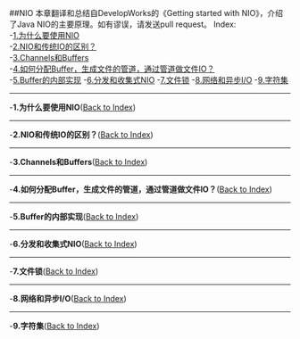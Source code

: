 ##NIO
本章翻译和总结自DevelopWorks的《Getting started with NIO》，介绍了Java NIO的主要原理。如有谬误，请发送pull request。
<a name="AnchorIndex" id="AnchorIndex"></a>
Index:  
-[1.为什么要使用NIO](#Anchor1)  
-[2.NIO和传统IO的区别？](#Anchor2)  
-[3.Channels和Buffers](#Anchor3)  
-[4.如何分配Buffer，生成文件的管道，通过管道做文件IO？](#Anchor4)  
-[5.Buffer的内部实现](#Anchor5)
-[6.分发和收集式NIO](#Anchor6)
-[7.文件锁](#Anchor7)
-[8.网络和异步I/O](#Anchor8)
-[9.字符集](#Anchor9)

-------
<a name="Anchor1" id="Anchor1"></a>
-**1.为什么要使用NIO**([Back to Index](#AnchorIndex))    

-------
<a name="Anchor2" id="Anchor2"></a>
-**2.NIO和传统IO的区别？**([Back to Index](#AnchorIndex))    

-------
<a name="Anchor3" id="Anchor3"></a>
-**3.Channels和Buffers**([Back to Index](#AnchorIndex))    

-------
<a name="Anchor4" id="Anchor4"></a>
-**4.如何分配Buffer，生成文件的管道，通过管道做文件IO？**([Back to Index](#AnchorIndex))    

-------
<a name="Anchor5" id="Anchor5"></a>
-**5.Buffer的内部实现**([Back to Index](#AnchorIndex))   

-------
<a name="Anchor6" id="Anchor6"></a>
-**6.分发和收集式NIO**([Back to Index](#AnchorIndex))   

-------
<a name="Anchor7" id="Anchor7"></a>
-**7.文件锁**([Back to Index](#AnchorIndex))   

-------
<a name="Anchor8" id="Anchor8"></a>
-**8.网络和异步I/O**([Back to Index](#AnchorIndex))   

-------
<a name="Anchor9" id="Anchor9"></a>
-**9.字符集**([Back to Index](#AnchorIndex))   
